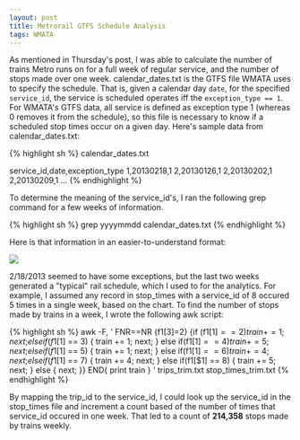 ```yaml
---
layout: post
title: Metrorail GTFS Schedule Analysis
tags: WMATA
---
```


As mentioned in Thursday's post, I was able to calculate the number of trains Metro runs on for a full week of regular service, and the number of stops made over one week. calendar_dates.txt is the GTFS file WMATA uses to specify the schedule. That is, given a calendar day <code>date</code>, for the specified <code>service_id</code>, the service is scheduled operates iff the <code>exception_type == 1</code>. For WMATA's GTFS data, all service is defined as exception type 1 (whereas 0 removes it from the schedule), so this file is necessary to know if a scheduled stop times occur on a given day. Here's sample data from calendar_dates.txt:

{% highlight sh %}
calendar_dates.txt

service_id,date,exception_type
1,20130218,1
2,20130126,1
2,20130202,1
2,20130209,1
...
{% endhighlight %}

To determine the meaning of the service_id's, I ran the following grep command for a few weeks of information.

{% highlight sh %}
grep yyyymmdd calendar_dates.txt
<output>
{% endhighlight %}

Here is that information in an easier-to-understand format:

<img src="../../../../images/wmata_service_id.png"/><br/>

2/18/2013 seemed to have some exceptions, but the last two weeks generated a "typical" rail schedule, which I used to for the analytics. For example, I assumed any record in stop_times with a service_id of 8 occured 5 times in a single week, based on the chart. To find the number of stops made by trains in a week, I wrote the following awk script:


{% highlight sh %}
awk -F, '
FNR==NR
{f1[$3]=$2}
{if (f1[$1] == 2)      { train += 1; next;
} else if(f1[$1] == 3) { train += 1; next;
} else if(f1[$1] == 4) { train += 5; next;
} else if(f1[$1] == 5) { train += 1; next;
} else if(f1[$1] == 6) { train += 4; next;
} else if(f1[$1] == 7) { train += 4; next;
} else if(f1[$1] == 8) { train += 5; next;
} else { next; }}
END{ print train }
' trips_trim.txt stop_times_trim.txt
{% endhighlight %}

By mapping the trip_id to the service_id, I could look up the service_id in the stop_times file and increment a count based of the number of times that service_id occured in one week. That led to a count of <strong>214,358</strong> stops made by trains weekly.